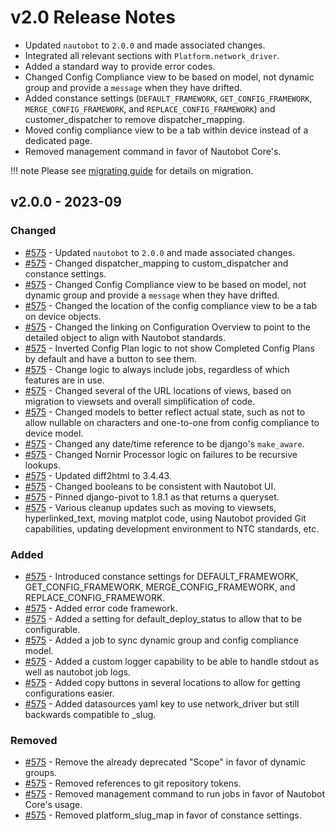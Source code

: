 # v2.0 Release Notes

- Updated `nautobot` to `2.0.0` and made associated changes.
- Integrated all relevant sections with `Platform.network_driver`.
- Added a standard way to provide error codes.
- Changed Config Compliance view to be based on model, not dynamic group and provide a `message` when they have drifted.
- Added constance settings (`DEFAULT_FRAMEWORK`, `GET_CONFIG_FRAMEWORK`, `MERGE_CONFIG_FRAMEWORK`, and `REPLACE_CONFIG_FRAMEWORK`) and customer_dispatcher to remove dispatcher_mapping.
- Moved config compliance view to be a tab within device instead of a dedicated page.
- Removed management command in favor of Nautobot Core's.

!!! note
    Please see [migrating guide](../migrating_to_v2.md) for details on migration.

## v2.0.0 - 2023-09

### Changed

- [#575](https://github.com/nautobot/nautobot-plugin-golden-config/pull/575) - Updated `nautobot` to `2.0.0` and made associated changes.
- [#575](https://github.com/nautobot/nautobot-plugin-golden-config/pull/575) - Changed dispatcher_mapping to custom_dispatcher and constance settings.
- [#575](https://github.com/nautobot/nautobot-plugin-golden-config/pull/575) - Changed Config Compliance view to be based on model, not dynamic group and provide a `message` when they have drifted.
- [#575](https://github.com/nautobot/nautobot-plugin-golden-config/pull/575) - Changed the location of the config compliance view to be a tab on device objects.
- [#575](https://github.com/nautobot/nautobot-plugin-golden-config/pull/575) - Changed the linking on Configuration Overview to point to the detailed object to align with Nautobot standards.
- [#575](https://github.com/nautobot/nautobot-plugin-golden-config/pull/575) - Inverted Config Plan logic to not show Completed Config Plans by default and have a button to see them.
- [#575](https://github.com/nautobot/nautobot-plugin-golden-config/pull/575) - Change logic to always include jobs, regardless of which features are in use.
- [#575](https://github.com/nautobot/nautobot-plugin-golden-config/pull/575) - Changed several of the URL locations of views, based on migration to viewsets and overall simplification of code.
- [#575](https://github.com/nautobot/nautobot-plugin-golden-config/pull/575) - Changed models to better reflect actual state, such as not to allow nullable on characters and one-to-one from config compliance to device model.
- [#575](https://github.com/nautobot/nautobot-plugin-golden-config/pull/575) - Changed any date/time reference to be django's `make_aware`.
- [#575](https://github.com/nautobot/nautobot-plugin-golden-config/pull/575) - Changed Nornir Processor logic on failures to be recursive lookups.
- [#575](https://github.com/nautobot/nautobot-plugin-golden-config/pull/575) - Updated diff2html to 3.4.43.
- [#575](https://github.com/nautobot/nautobot-plugin-golden-config/pull/575) - Changed booleans to be consistent with Nautobot UI.
- [#575](https://github.com/nautobot/nautobot-plugin-golden-config/pull/575) - Pinned django-pivot to 1.8.1 as that returns a  queryset.
- [#575](https://github.com/nautobot/nautobot-plugin-golden-config/pull/575) - Various cleanup updates such as moving to viewsets, hyperlinked_text, moving matplot code, using Nautobot provided Git capabilities, updating development environment to NTC standards, etc.

### Added

- [#575](https://github.com/nautobot/nautobot-plugin-golden-config/pull/575) - Introduced constance settings for DEFAULT_FRAMEWORK, GET_CONFIG_FRAMEWORK, MERGE_CONFIG_FRAMEWORK, and REPLACE_CONFIG_FRAMEWORK.
- [#575](https://github.com/nautobot/nautobot-plugin-golden-config/pull/575) - Added error code framework.
- [#575](https://github.com/nautobot/nautobot-plugin-golden-config/pull/575) - Added a setting for default_deploy_status to allow that to be configurable.
- [#575](https://github.com/nautobot/nautobot-plugin-golden-config/pull/575) - Added a job to sync dynamic group and config compliance model.
- [#575](https://github.com/nautobot/nautobot-plugin-golden-config/pull/575) - Added a custom logger capability to be able to handle stdout as well as nautobot job logs.
- [#575](https://github.com/nautobot/nautobot-plugin-golden-config/pull/575) - Added copy buttons in several locations to allow for getting configurations easier.
- [#575](https://github.com/nautobot/nautobot-plugin-golden-config/pull/575) - Added datasources yaml key to use network_driver but still backwards compatible to _slug.

### Removed

- [#575](https://github.com/nautobot/nautobot-plugin-golden-config/pull/575) - Remove the already deprecated "Scope" in favor of dynamic groups.
- [#575](https://github.com/nautobot/nautobot-plugin-golden-config/pull/575) - Removed references to git repository tokens.
- [#575](https://github.com/nautobot/nautobot-plugin-golden-config/pull/575) - Removed management command to run jobs in favor of Nautobot Core's usage.
- [#575](https://github.com/nautobot/nautobot-plugin-golden-config/pull/575) - Removed platform_slug_map in favor of constance settings.